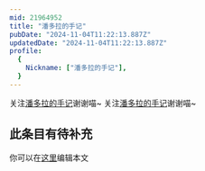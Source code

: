 ```yaml
---
mid: 21964952
title: "潘多拉的手记"
pubDate: "2024-11-04T11:22:13.887Z"
updatedDate: "2024-11-04T11:22:13.887Z"
profile:
  {
    Nickname: ["潘多拉的手记"],
  }
---
```


关注[潘多拉的手记](https://space.bilibili.com/21964952)谢谢喵~ 关注[潘多拉的手记](https://space.bilibili.com/21964952)谢谢喵~

## 此条目有待补充
你可以在[这里](https://github.com/Yuhanawa/VTuber.ICU-Content/edit/master/v/潘多拉的手记/index.md)编辑本文
